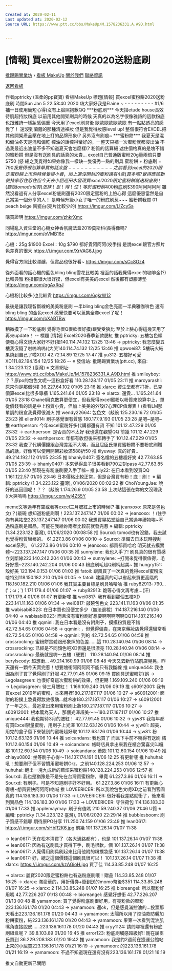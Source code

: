 ```yaml
---

Created at: 2020-02-11
Last updated at: 2020-02-12
Source URL: https://www.ptt.cc/bbs/MakeUp/M.1578236331.A.A9D.html


---
```


# [情報] 買excel蜜粉餅2020送粉底刷


[批踢踢實業坊](https://www.ptt.cc/bbs/) › [看板 MakeUp](https://www.ptt.cc/bbs/MakeUp/index.html) [關於我們](https://www.ptt.cc/about.html) [聯絡資訊](https://www.ptt.cc/contact.html)

[返回看板](https://www.ptt.cc/bbs/MakeUp/index.html)

作者pptricky (溫柔的pp寶寶)
看板MakeUp
標題\[情報\] 買excel蜜粉餅2020送粉底刷
時間Sun Jan 5 22:58:40 2020
嗨大家好我是Elaine ~ - - - - - - - - - #1/6 補一日使用簡短心得(沒有上臉照抱歉QQ \*\*\*粉底刷\*\*\* 今天搭etude house長效待肌超持妝粉底 以前用其他開架刷具的時候 天真的以為名字很像雅詩的這款粉底也跟雅詩一樣妝感偏重 今天用了excel刷具後 歐歐歐歐歐歐歐 有一點點透亮的感覺了！ 還沒到蘭蔻的那種清透裸妝 但是我覺得妝感level up! 整個很符合EXCEL把其他開架產品壓在地上打的品牌形象(? 另外沒有刷痕~ \*\*\*蜜粉餅\*\*\* 我夏天是混和偏油冬天是混和偏乾 控油的話控得蠻好的，一整天只補一次蜜粉就都沒出油 不過我最近出油量不多不知道夏天會怎麼樣(? 粉質的話算細 遮住價格真的是塊不錯的蜜粉餅 但是沒有送刷具的話真的太貴... excel自己普通版蜜粉20g量兩倍只要$750 (怒 總之我覺得如果妳像我一樣缺一隻優秀一點的刷具 蜜粉餅 + 粉底刷 = $790 我覺得很划算 單買的話太盤 - - - - - - - - - - - 之前看到excel的2020限定蜜粉餅上市的時候 覺得小貴，加上還沒開封的蜜粉還有4盒(算多嗎? 覺得應該勤儉持家忍住忍住 但今天去小屈巡田水 發現買excel 2020 限定蜜粉餅就送粉底刷！(聽說tomods也有) 怎抹！忍！得！住！ 等於蜜粉餅$400粉底刷$390阿阿阿阿阿 雖然沒看過有人分享excel粉底刷還有2020限定蜜粉的上臉心得 這麼優惠當然是自己當第一個分享的人！ 是時候升級小女子唯一的粉底刷惹~~~ 蜜粉餅我買 01 peach beige 陶瓷白(亮片比較少的) <https://imgur.com/LlZcySa>

購買證明 <https://imgur.com/zhkrXmc>

同場亂入資生堂的心機女神香氛魔法盒2019莫斯科(長得像嗎? <https://imgur.com/oVMB18e>

心機：25g $1900 Excel：10g $790 都好貴阿阿阿(咬手指 是說excel跟官方照片色差真的很大 <https://i.imgur.com/XrVAG6J.jpg>

覺得官方照比較漂釀，但實品也很好看~ <https://imgur.com/sCc8Oz4>

從外面看的話心機的藍色bling bling雪花比較美 裡面的話我覺得excel的咖啡金(?)比較典雅 粉撲都很大很好摸，但excel有美美的excel 然後都有塑膠薄墊 <https://imgur.com/qgAxRqJ>

心機粉比較多(也比較貴 <https://imgur.com/6gkrW12>

最後是讓我理智斷線的美美粉底刷 一半bling bling金色亮面一半典雅咖啡色 還有bling bling 的金色excel 感覺快要可以蒐集全套excel了呢！ <https://imgur.com/oXABTBw>

稍微摸了一下粉底刷 覺得毛很Q很軟很好摸(跟受受狼比 至於上臉心得這幾天用了再來update！ -- 標題 \[情報\] Excel2020春季新款腮紅
推 pptricky: 五樓包色順便發心得文燒大家好不好(扭140.114.74.132 12/25 13:46
→ pptricky: 我怎麼變五樓我沒錢了啦嗚嗚嗚((大哭140.114.74.132 12/25 13:46
推 qpwoei87: 5樓玩火結果燒到自己了啦XDD 42.72.14.89 12/25 17:47
推 yu312: 五樓好可愛XD111.82.194.154 12/25 18:26
\-- ※ 發信站: 批踢踢實業坊(ptt.cc), 來自: 1.34.223.122 (臺灣) ※ 文章網址: <https://www.ptt.cc/bbs/MakeUp/M.1578236331.A.A9D.html>
推 smileyboy: ？？原po的包色文呢～這粉盒好看 110.28.128.117 01/05 23:11
推 marcyarashi: 原來你是那個5樓 36.227.64.102 01/05 23:16
推 xlarcx: 資生堂都有打折，已克價算excel比很多專櫃 1.165.241.64 01/05 23:18
→ xlarcx: 還貴... 1.165.241.64 01/05 23:18
Chanel用克數算更便宜，但我覺得excel蜜粉以粉質來說算中上，單從價錢看的話是中上粉質小貴，但加上美美的外殼(?心理CP值爆表！(看看LM那單調的粉盒我覺得很滅火
推 wendy22664: 包色文（敲碗 125.230.16.72 01/05 23:23
推 ellen1014: 刷子感覺很有質感 180.177.9.193 01/05 23:28
是吧~是吧~
推 earthperson: 今年excel蜜粉好多代購都還有貨 不知 101.12.47.229 01/05 23:32
→ earthperson: 是否賣的不太好 我也還在觀望QQ 前幾 101.12.47.229 01/05 23:32
→ earthperson: 年都有收但後來都轉手了 101.12.47.229 01/05 23:32
我查了代購價錢跟台灣差距不大唉，而且屈臣氏單買蜜粉餅不要粉底刷贈品的話，好像可以使用開架彩妝滿588折50
推 tiiyuway: 真的好貴.. 49.214.192.112 01/05 23:35
推 bhaniy0407: 簽名檔的五樓超好笑 42.77.63.85 01/05 23:39
→ bhaniy0407: 本來覺得盒子很美看到790立刻pass 42.77.63.85 01/05 23:40
那現在有粉底刷要入手了嘛~
推 july22: 在日本看到沒買QQ 1.161.122.57 01/05 23:46
日本價格比較正常，但是台灣買有粉！底！刷！ ※ 編輯: pptricky (1.34.223.122 臺灣), 01/06/2020 00:02:22
推 ChoiYoungJae: 說好的迷因圖呢！？？（敲碗 1.174.26.9 01/05 23:58
上次貼這張在妳的文沒理我((大哭嗚嗚 <https://imgur.com/wj4Z55Y>

meme文等過年有空或著等excel三月腮紅上市的時候(?
推 jeanxoxo: 原來是包色文(？)敲碗 想知道粉底刷啊！223.137.247.147 01/06 00:02
→ jeanxoxo: ！(住手你有晃祐堂223.137.247.147 01/06 00:02
我想買晃祐堂給自己當過年禮物唉~不過粉底刷是贈品，可能在我給妳兩者比較前就發完惹 ※ 編輯: pptricky (1.34.223.122 臺灣), 01/06/2020 00:08:58
推 Sourxd: tomod也有沒錯，我去試也覺得粉質蠻棒的。 61.227.3.86 01/06 00:10
→ Sourxd: 準備去日本玩時搜刮excel系列。 61.227.3.86 01/06 00:10
→ jeanxoxo: 都買都買哈哈 明天就去摸實體～223.137.247.147 01/06 00:35
推 sunnylene: 我也入手了! 刷具真的很有質感立刻斷線223.140.242.204 01/06 00:43
→ sunnylene: ~打開來覺得很值得，毛好好摸~223.140.242.204 01/06 00:43
粉底刷毛超Q刷柄超美~
推 hungry151: 殼好美 123.194.0.153 01/06 01:03
推 fatoil: 跟風買了一次真的覺得excel蜜粉沒啥特別118.150.182.210 01/06 01:05
→ fatoil: 建議真的可以省起來買更高階的118.150.182.210 01/06 01:06
我其實主要目標是刷具哈哈哈
推 ruby82913: 790…(′；ω；‵) 1.171.179.4 01/06 01:07
→ ruby82913: 跪等心得文再考慮…(汗) 1.171.179.4 01/06 01:07
有更新嘍
推 wei0817: 我有看到那個五樓XD 223.141.11.163 01/06 01:34
→ wei0817: 敲碗包色文 223.141.11.163 01/06 01:35
推 wabisabi8023: 在日本買也沒便宜多少（無法退稅）114.187.216.140 01/06 04:40
→ wabisabi8023: 而且沒有蜜粉刷好想要啊啊啊啊啊QQ114.187.216.140 01/06 04:40
推 qqmini: 我在日本看是沒有附刷子，摸摸粉質是不錯 42.72.54.65 01/06 04:58
→ qqmini: ，但覺得偏貴，在東京藥妝店覺得還蠻常看 42.72.54.65 01/06 04:58
→ qqmini: 到的 42.72.54.65 01/06 04:58
推 crossrocking: 蜜粉餅實體跟形象照的色差......這 110.28.140.94 01/06 08:14
→ crossrocking: 已經是不同顏色吧XD但還是很漂亮 110.28.140.94 01/06 08:14
→ crossrocking: 最後就是嗨～五樓（硬要） 110.28.140.94 01/06 08:14
推 berylscody: 超想衝... 49.214.160.99 01/06 08:48
今天又去新竹站前店晃晃，昨天還有一顆今天賣完惹！想要塊衝阿阿阿阿不能只有我斷線
推 unique444: 我也因為刷子買了覺得刷子舒服 42.77.91.45 01/06 09:15
買刷具送蜜粉餅(誤
→ Legolasgreen: 也很好奇這次蜜粉餅的效果，但更期 1.169.109.240 01/06 09:19
→ Legolasgreen: 待三月腮紅！ 1.169.109.240 01/06 09:19
推 s60912001: 我有買excel 2019年的蜜粉，本來用裡180.217.187.117 01/06 10:27
→ s60912001: 面附的粉撲上妝覺得妝效很醜...就冷凍180.217.187.117 01/06 10:27
→ s60912001: 了一年之久，最近拿出來用蜜粉刷上妝180.217.187.117 01/06 10:27
→ s60912001: 根本驚為天人，那個光澤超美～～180.217.187.117 01/06 10:27
推 unique444: 我也期待3月的腮紅！ 42.77.91.45 01/06 10:32
→ yjw81: 我每年都有買Excel限量蜜粉，用刷子上光澤 101.12.63.126 01/06 10:44
→ yjw81: 超美，用完的盒子留下來裝別的蜜粉超好取 101.12.63.126 01/06 10:44
→ yjw81: 粉 101.12.63.126 01/06 10:44
推 soicandans: 我也買了 而且下手前不曉得有送刷 結 101.12.60.154 01/06 10:49
→ soicandans: 帳時店員拿出來我在櫃台驚喜尖叫嘎那 101.12.60.154 01/06 10:49
→ soicandans: 蕭欸 101.12.60.154 01/06 10:49
推 chiayu0802: 坐等刷子心得～114.137.174.191 01/06 12:25
有更新嘍
推 huhuhai: 吼！想要刷子但不習慣用蜜粉餅Orz，之前140.128.224.253 01/06 12:57
→ huhuhai: 翻出一塊九成新的藍炫采蜜粉餅140.128.224.253 01/06 12:57
推 Sourxd: 我也是猶豫是不是先在台灣買蜜粉餅，畢竟 61.227.3.86 01/06 16:11
→ Sourxd: 有刷子。可是不知道刷子好不好用。 61.227.3.86 01/06 16:11
有更新心得嘍~想買要快阿阿阿(吶喊
推 LOVEERICER: 所以我說包色文呢XD之前看到官圖真的 114.136.183.30 01/06 17:33
→ LOVEERICER: 很好看我差點就衝了，後來看到實品色 114.136.183.30 01/06 17:33
→ LOVEERICER: 守住荷包 114.136.183.30 01/06 17:33
推 applemaymay: 刷子有值嗎 210.59.240.37 01/06 21:46
U質 ※ 編輯: pptricky (1.34.223.122 臺灣), 01/06/2020 22:29:14
推 bubblesboom: 刷子質感不錯耶 期待原PO分享 111.250.74.159 01/06 23:49
推 lean0617: <https://i.imgur.com/sHbR2K6.jpg> 前幾 101.137.26.14 01/07 11:38

→ lean0617: 天在松本清買了（各大通路都有），也是 101.137.26.14 01/07 11:38
→ lean0617: 因為有送刷具才買得下手，刷毛很軟，個 101.137.26.14 01/07 11:38
→ lean0617: 人覺得用刷具刷起來比用他附的粉撲妝感 101.137.26.14 01/07 11:38
→ lean0617: 好，總之這個價錢這個刷具很可以！ 101.137.26.14 01/07 11:38
推 xlarcx: <https://i.imgur.com/kzAGioH.jpg> 買了佳 114.33.85.248 01/07 16:25

→ xlarcx: 麗寶2020限定蜜粉餅也有送粉底刷哦！贈品 114.33.85.248 01/07 16:25
→ xlarcx: 滿豪華的，用折價券+簽到送的momo幣後$351 114.33.85.248 01/07 16:25
→ xlarcx: 2 114.33.85.248 01/07 16:25
推 bioreangel: 所以蜜粉好用嗎 42.77.226.207 01/13 00:48
→ bioreangel: 感覺好想衝 42.77.226.207 01/13 00:48
推 yamamoon: 買了覺得粉底刷很好用，有亮粉款的蜜粉223.136.161.178 01/20 04:43
→ yamamoon: 還ok，但是感覺滿控油的…投票那天看出223.136.161.178 01/20 04:43
→ yamamoon: 太陽所以用了控油款防曬加粉餅蜜粉，結223.136.161.178 01/20 04:43
→ yamamoon: 果第一次看到混油肌嘴角直接脫皮……223.136.161.178 01/20 04:43
推 cryy1124: 請問哪裡還有粉底刷組盒呢？ 39.8.103.89 01/20 16:45
推 error123: 粉底刷觸感超級好!! 剛在屈臣氏買到 36.229.208.183 01/20 19:42
推 yamamoon: 我是約2週前在捷運公館站上來的小屈買223.136.161.178 01/21 16:19
→ yamamoon: 的223.136.161.178 01/21 16:19
→ yamamoon: 不過不知道現在還有沒有223.136.161.178 01/21 16:19

推文自動更新已關閉

